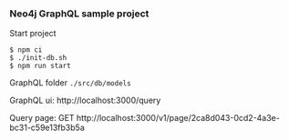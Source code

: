 ### Neo4j GraphQL sample project

Start project
```
$ npm ci
$ ./init-db.sh
$ npm run start
```

GraphQL folder `./src/db/models`

GraphQL ui: http://localhost:3000/query

Query page: GET http://localhost:3000/v1/page/2ca8d043-0cd2-4a3e-bc31-c59e13fb3b5a
